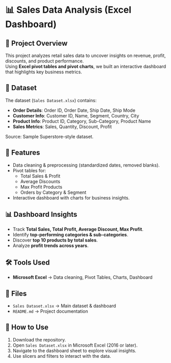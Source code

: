 # 📊 Sales Data Analysis (Excel Dashboard)

## 📌 Project Overview  
This project analyzes retail sales data to uncover insights on revenue, profit, discounts, and product performance.  
Using **Excel pivot tables and pivot charts**, we built an interactive dashboard that highlights key business metrics.  

## 📂 Dataset  
The dataset (`Sales Dataset.xlsx`) contains:  
- **Order Details**: Order ID, Order Date, Ship Date, Ship Mode  
- **Customer Info**: Customer ID, Name, Segment, Country, City  
- **Product Info**: Product ID, Category, Sub-Category, Product Name  
- **Sales Metrics**: Sales, Quantity, Discount, Profit  

Source: Sample Superstore-style dataset.  

## 🚀 Features  
- Data cleaning & preprocessing (standardized dates, removed blanks).  
- Pivot tables for:  
  - Total Sales & Profit  
  - Average Discounts  
  - Max Profit Products  
  - Orders by Category & Segment  
- Interactive dashboard with charts for business insights.  

## 📊 Dashboard Insights  
- Track **Total Sales, Total Profit, Average Discount, Max Profit**.  
- Identify **top-performing categories & sub-categories**.  
- Discover **top 10 products by total sales**.  
- Analyze **profit trends across years**.  

## 🛠 Tools Used  
- **Microsoft Excel** → Data cleaning, Pivot Tables, Charts, Dashboard  

## 📁 Files  
- `Sales Dataset.xlsx` → Main dataset & dashboard  
- `README.md` → Project documentation  

## 📌 How to Use  
1. Download the repository.  
2. Open `Sales Dataset.xlsx` in Microsoft Excel (2016 or later).  
3. Navigate to the dashboard sheet to explore visual insights.  
4. Use slicers and filters to interact with the data.  

